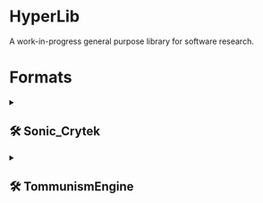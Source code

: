 # HyperLib
A work-in-progress general purpose library for software research.

# Formats

<details><summary><h2>🛠️ Sonic_Crytek</h2></summary>

### Developed by
- Big Red Button
- [Illfonic](https://www.illfonic.com/)
- [Crytek](https://www.crytek.com/)
### Known for
- Sonic Boom: Rise of Lyric
### Supported formats
Name|Type|Support|[Platforms](## "This column indicates platforms the library has been tested and confirmed working with.")|[1:1](## "Can this library generate a binary identical file from the original source?")|Description
----|----|-------|---------------------------------------------------------------------------------------------------------|---------------------------------------------------------------------------------------|-----------
[Archive](https://github.com/hyperbx/HyperLib/blob/main/HyperLib/Formats/Sonic_Crytek/Archive.cs)|`*.*.stream`|[📜](## "Read") [💾](## "Write") [📥](## "Import") [📤](## "Export")|Wii U|[❌](## "Files are always written uncompressed and are missing CRC32 hashes and some unknown flags, but the resulting archive is read correctly by the game.")|An LZSS-compressed archive format.

</details>

<details><summary><h2>🛠️ TommunismEngine</h2></summary>

### Developed by
- [Team Meat](http://www.supermeatboy.com/)
### Known for
- Super Meat Boy
### Supported formats
Name|Type|Support|[Platforms](## "This column indicates platforms the library has been tested and confirmed working with.")|[1:1](## "Can this library generate a binary identical file from the original source?")|Description
----|----|-------|---------------------------------------------------------------------------------------------------------|---------------------------------------------------------------------------------------|-----------
[Archive](https://github.com/hyperbx/HyperLib/blob/main/HyperLib/Formats/TommunismEngine/Archive.cs)|`*.dat`|[📜](## "Read") [💾](## "Write") [📥](## "Import") [📤](## "Export")|PC, [Xbox 360](## "Audio data is exported in an unknown WAV format.")|[❌](## "The table of contents is not sorted in the same way the original archive is, but the resulting archive is read correctly by the game.")|An uncompressed archive format.
[Registry](https://github.com/hyperbx/HyperLib/blob/main/HyperLib/Formats/TommunismEngine/Registry.cs)|`reg*.dat`|[📜](## "Read") [💾](## "Write") [📥](## "Import") [📤](## "Export")|PC|✔️|A basic property format used for storing user option data.
[Texture Package](https://github.com/hyperbx/HyperLib/blob/main/HyperLib/Formats/TommunismEngine/TexturePackage.cs)|`*.tp`|[📜](## "Read") [💾](## "Write") [📥](## "Import") [📤](## "Export")|PC, Xbox 360|✔️|An uncompressed texture container format.

</details>
